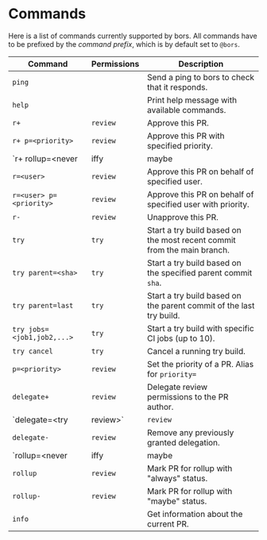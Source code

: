 # Commands
Here is a list of commands currently supported by bors. All commands have to be prefixed by the *command prefix*,
which is by default set to `@bors`.

| **Command**                           | **Permissions** | **Description**                                                                    |
|---------------------------------------|-----------------|------------------------------------------------------------------------------------|
| `ping`                                |                 | Send a ping to bors to check that it responds.                                     |
| `help`                                |                 | Print help message with available commands.                                        |
| `r+`                                  | `review`        | Approve this PR.                                                                   |
| `r+ p=<priority>`                     | `review`        | Approve this PR with specified priority.                                           |
| `r+ rollup=<never|iffy|maybe|always>` | `review`        | Approve this PR with specified rollup status.                                      |
| `r=<user>`                            | `review`        | Approve this PR on behalf of specified user.                                       |
| `r=<user> p=<priority>`               | `review`        | Approve this PR on behalf of specified user with priority.                         |
| `r-`                                  | `review`        | Unapprove this PR.                                                                 |
| `try`                                 | `try`           | Start a try build based on the most recent commit from the main branch.            |
| `try parent=<sha>`                    | `try`           | Start a try build based on the specified parent commit `sha`.                      |
| `try parent=last`                     | `try`           | Start a try build based on the parent commit of the last try build.                |
| `try jobs=<job1,job2,...>`            | `try`           | Start a try build with specific CI jobs (up to 10).                                |
| `try cancel`                          | `try`           | Cancel a running try build.                                                        |
| `p=<priority>`                        | `review`        | Set the priority of a PR. Alias for `priority=`                                    |
| `delegate+`                           | `review`        | Delegate review permissions to the PR author.                                      |
| `delegate=<try|review>`               | `review`        | Delegate try or review permissions to the PR author.                               |
| `delegate-`                           | `review`        | Remove any previously granted delegation.                                          |
| `rollup=<never|iffy|maybe|always>`    | `review`        | Set the rollup mode of a PR.                                                       |
| `rollup`                              | `review`        | Mark PR for rollup with "always" status.                                           |
| `rollup-`                             | `review`        | Mark PR for rollup with "maybe" status.                                            |
| `info`                                |                 | Get information about the current PR.                                              |
